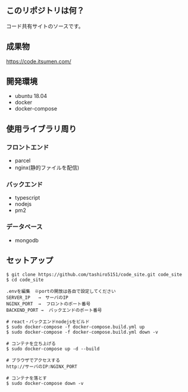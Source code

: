 ## このリポジトリは何？

コード共有サイトのソースです。<br />

## 成果物

https://code.itsumen.com/ <br />

## 開発環境

- ubuntu 18.04
- docker <br/>
- docker-compose <br/>

## 使用ライブラリ周り

### フロントエンド

- parcel
- nginx(静的ファイルを配信)

### バックエンド

- typescript
- nodejs
- pm2

### データベース

- mongodb

## セットアップ

```
$ git clone https://github.com/tashiro5151/code_site.git code_site
$ cd code_site

.envを編集　※portの開放は各自で設定してください
SERVER_IP   →　サーバのIP
NGINX_PORT  →  フロントのポート番号
BACKEND_PORT →  バックエンドのポート番号

# react・バックエンドnodejsをビルド
$ sudo docker-compose -f docker-compose.build.yml up
$ sudo docker-compose -f docker-compose.build.yml down -v

# コンテナを立ち上げる
$ sudo docker-compose up -d --build

# ブラウザでアクセスする
http://サーバのIP:NGINX_PORT

# コンテナを落とす
$ sudo docker-compose down -v
```
